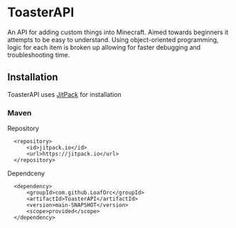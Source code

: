 # ToasterAPI
An API for adding custom things into Minecraft. Aimed towards beginners it attempts to be easy to understand. Using object-oriented programming, logic for each item is broken up allowing for faster debugging and troubleshooting time.
## Installation
ToasterAPI uses [JitPack](https://jitpack.io) for installation
### Maven
Repository
```
  <repository>
      <id>jitpack.io</id>
      <url>https://jitpack.io</url>
  </repository>
```
Dependceny
```
  <dependency>
      <groupId>com.github.LoafOrc</groupId>
      <artifactId>ToasterAPI</artifactId>
      <version>main-SNAPSHOT</version>
      <scope>provided</scope>
  </dependency>
```
